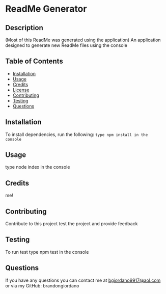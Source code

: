 # ReadMe Generator

## Description

(Most of this ReadMe was generated using the application)
An application designed to generate new ReadMe files using the console

## Table of Contents

- [Installation](#installation)
- [Usage](#usage)
- [Credits](#credits)
- [License](#license)
- [Contributing](#contributing)
- [Testing](#testing)
- [Questions](#questions)

## Installation

To install dependencies, run the following:
`type npm install in the console`

## Usage

type node index in the console

## Credits

me!

## Contributing

Contribute to this project test the project and provide feedback

## Testing

To run test type npm test in the console

## Questions

If you have any questions you can contact me at bgiordano9917@aol.com or via my GitHub: brandongiordano
